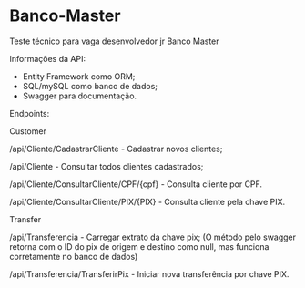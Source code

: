 # Banco-Master
Teste técnico para vaga desenvolvedor jr Banco Master

Informações da API:
- Entity Framework como ORM;
- SQL/mySQL como banco de dados;
- Swagger para documentação.

Endpoints:

Customer

/api/Cliente/CadastrarCliente - Cadastrar novos clientes;

/api/Cliente - Consultar todos clientes cadastrados;

/api/Cliente/ConsultarCliente/CPF/{cpf} - Consulta cliente por CPF.

/api/Cliente/ConsultarCliente/PIX/{PIX} - Consulta cliente pela chave PIX.

Transfer

/api/Transferencia - Carregar extrato da chave pix; (O método pelo swagger retorna com o ID do pix de origem e destino como null, mas funciona corretamente no banco de dados)

/api/Transferencia/TransferirPix - Iniciar nova transferência por chave PIX.

